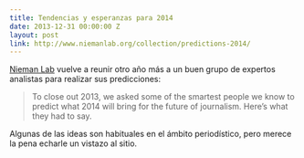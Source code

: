 ```yaml
---
title: Tendencias y esperanzas para 2014
date: 2013-12-31 00:00:00 Z
layout: post
link: http://www.niemanlab.org/collection/predictions-2014/
---
```


[Nieman Lab](http://www.niemanlab.org) vuelve a reunir otro año más a un buen grupo de expertos analistas para realizar sus predicciones:

  > To close out 2013, we asked some of the smartest people we know to predict what 2014 will bring for the future of journalism. Here’s what they had to say.

Algunas de las ideas son habituales en el ámbito periodístico, pero merece la pena echarle un vistazo al sitio. 